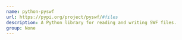 ```yaml
---
name: python-pyswf
url: https://pypi.org/project/pyswf/#files
description: A Python library for reading and writing SWF files.
group: None
---
```

